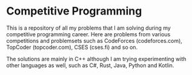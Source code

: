 # Competitive Programming

This is a repository of all my problems that I am solving during my competitive programming career. Here are problems from various competitions and problemsets such as CodeForces (codeforces.com), TopCoder (topcoder.com), CSES (cses.fi) and so on.

The solutions are mainly in C++ although I am trying experimenting with other languages as well, such as C#, Rust, Java, Python and Kotlin.